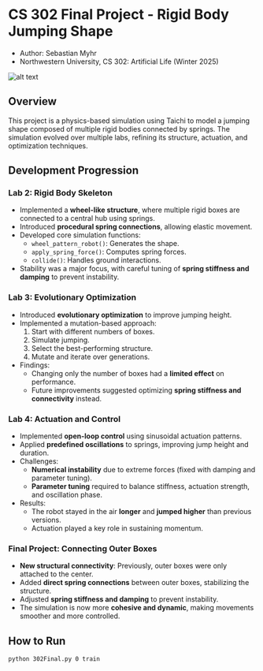 # CS 302 Final Project - Rigid Body Jumping Shape

- Author: Sebastian Myhr
- Northwestern University, CS 302: Artificial Life (Winter 2025)

![alt text](https://github.com/sebastianmyhr/Artificial-Life-Final/rigid_body/open_loop_control/0031.png?raw=true)

## Overview
This project is a physics-based simulation using Taichi to model a jumping shape composed of multiple rigid bodies connected by springs. The simulation evolved over multiple labs, refining its structure, actuation, and optimization techniques.

## Development Progression

### Lab 2: Rigid Body Skeleton
- Implemented a **wheel-like structure**, where multiple rigid boxes are connected to a central hub using springs.
- Introduced **procedural spring connections**, allowing elastic movement.
- Developed core simulation functions:
  - `wheel_pattern_robot()`: Generates the shape.
  - `apply_spring_force()`: Computes spring forces.
  - `collide()`: Handles ground interactions.
- Stability was a major focus, with careful tuning of **spring stiffness and damping** to prevent instability.

### Lab 3: Evolutionary Optimization
- Introduced **evolutionary optimization** to improve jumping height.
- Implemented a mutation-based approach:
  1. Start with different numbers of boxes.
  2. Simulate jumping.
  3. Select the best-performing structure.
  4. Mutate and iterate over generations.
- Findings:
  - Changing only the number of boxes had a **limited effect** on performance.
  - Future improvements suggested optimizing **spring stiffness and connectivity** instead.

### Lab 4: Actuation and Control
- Implemented **open-loop control** using sinusoidal actuation patterns.
- Applied **predefined oscillations** to springs, improving jump height and duration.
- Challenges:
  - **Numerical instability** due to extreme forces (fixed with damping and parameter tuning).
  - **Parameter tuning** required to balance stiffness, actuation strength, and oscillation phase.
- Results:
  - The robot stayed in the air **longer** and **jumped higher** than previous versions.
  - Actuation played a key role in sustaining momentum.

### Final Project: Connecting Outer Boxes
- **New structural connectivity**: Previously, outer boxes were only attached to the center.
- Added **direct spring connections** between outer boxes, stabilizing the structure.
- Adjusted **spring stiffness and damping** to prevent instability.
- The simulation is now more **cohesive and dynamic**, making movements smoother and more controlled.

## How to Run
```sh
python 302Final.py 0 train
```
